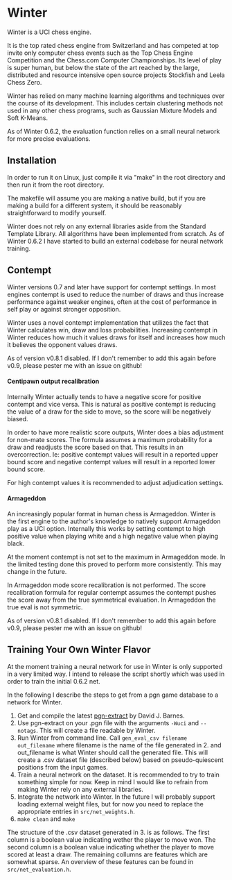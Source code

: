 
# Winter
Winter is a UCI chess engine.

It is the top rated chess engine from Switzerland and has competed at top invite only computer chess events such as the Top Chess Engine Competition and the Chess.com Computer Championships. Its level of play is super human, but below the state of the art reached by the large, distributed and resource intensive open source projects Stockfish and Leela Chess Zero.

Winter has relied on many machine learning algorithms and techniques over the course of its development. This includes certain clustering methods not used in any other chess programs, such as Gaussian Mixture Models and Soft K-Means.

As of Winter 0.6.2, the evaluation function relies on a small neural network for more precise evaluations.

## Installation
In order to run it on Linux, just compile it via "make" in the root directory and then run it from the root directory.

The makefile will assume you are making a native build, but if you are making a build for a different system, it should be reasonably straightforward to modify yourself.

Winter does not rely on any external libraries aside from the Standard Template Library. All algorithms have been implemented from scratch. As of Winter 0.6.2 I have started to build an external codebase for neural network training.

## Contempt
Winter versions 0.7 and later have support for contempt settings. In most engines contempt is used to reduce the number of draws and thus increase performance against weaker engines, often at the cost of performance in self play or against stronger opposition.

Winter uses a novel contempt implementation that utilizes the fact that Winter calculates win, draw and loss probabilities. Increasing contempt in Winter reduces how much it values draws for itself and increases how much it believes the opponent values draws.

As of version v0.8.1 disabled. If I don't remember to add this again before v0.9, please pester me with an issue on github!

#### Centipawn output recalibration

Internally Winter actually tends to have a negative score for positive contempt and vice versa. This is natural as positive contempt is reducing the value of a draw for the side to move, so the score will be negatively biased.

In order to have more realistic score outputs, Winter does a bias adjustment for non-mate scores. The formula assumes a maximum probability for a draw and readjusts the score based on that. This results in an overcorrection. Ie: positive contempt values will result in a reported upper bound score and negative contempt values will result in a reported lower bound score.

For high contempt values it is recommended to adjust adjudication settings.

#### Armageddon
An increasingly popular format in human chess is Armageddon. Winter is the first engine to the author's knowledge to natively support Armageddon play as a UCI option. Internally this works by setting contempt to high positive value when playing white and a high negative value when playing black.

At the moment contempt is not set to the maximum in Armageddon mode. In the limited testing done this proved to perform more consistently. This may change in the future.

In Armageddon mode score recalibration is not performed. The score recalibration formula for regular contempt assumes the contempt pushes the score away from the true symmetrical evaluation. In Armageddon the true eval is not symmetric.

As of version v0.8.1 disabled. If I don't remember to add this again before v0.9, please pester me with an issue on github!

## Training Your Own Winter Flavor

At the moment training a neural network for use in Winter is only supported in a very limited way. I intend to release the script shortly which was used in order to train the initial 0.6.2 net.

In the following I describe the steps to get from a pgn game database to a network for Winter.

1. Get and compile the latest [pgn-extract](https://www.cs.kent.ac.uk/people/staff/djb/pgn-extract/) by David J. Barnes.
2. Use pgn-extract on your .pgn file with the arguments `-Wuci` and `--notags`. This will create a file readable by Winter.
3. Run Winter from command line. Call `gen_eval_csv filename out_filename` where filename is the name of the file generated in 2. and out_filename is what Winter should call the generated file. This will create a .csv dataset file (described below) based on pseudo-quiescent positions from the input games.
4. Train a neural network on the dataset. It is recommended to try to train something simple for now. Keep in mind I would like to refrain from making Winter rely on any external libraries.
5. Integrate the network into Winter. In the future I will probably support loading external weight files, but for now you need to replace the appropriate entries in `src/net_weights.h`.
6. `make clean` and `make`

The structure of the .csv dataset generated in 3. is as follows. The first column is a boolean value indicating wether the player to move won. The second column is a boolean value indicating whether the player to move scored at least a draw. The remaining collumns are features which are somewhat sparse. An overview of these features can be found in `src/net_evaluation.h`.